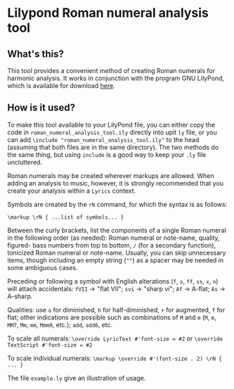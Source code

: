 Lilypond Roman numeral analysis tool
====================================

## What's this?

This tool provides a convenient method of creating Roman numerals for harmonic
analysis.  It works in conjunction with the program GNU LilyPond, which is
available for download [here](http://lilypond.org/download.html).

## How is it used?

To make this tool available to your LilyPond file, you can either copy the code
in `roman_numeral_analysis_tool.ily` directly into upit `ly` file, or you can add
`\include "roman_numeral_analysis_tool.ily"` to the head (assuming
that both files are in the same directory).  The two methods do the same thing,
but using `include` is a good way to keep your `.ly` file uncluttered.

Roman numerals may be created wherever markups are allowed.  When adding an
analysis to music, however, it is strongly recommended that you create your
analysis within a `Lyrics` context.

Symbols are created by the `rN` command, for which the syntax is as follows:

`\markup \rN { ...list of symbols... }`

Between the curly brackets, list the components of a single Roman numeral in
the following order (as needed): Roman numeral or note-name, quality, figured-
bass numbers from top to bottom, `/` (for a secondary function), tonicized
Roman numeral or note-name.  Usually, you can skip unnecessary items, though
including an empty string (`""`) as a spacer may be needed in some ambiguous
cases.

Preceding or following a symbol with English alterations
(`f`, `s`, `ff`, `ss`, `x`, `n`) will attach accidentals: `fVII` &#x2192;
"flat VII"; `svi` &#x2192; "sharp vi"; `Af` &#x2192; A-flat;
`As` &#x2192; A-sharp.

Qualities: use `o` for diminished, `h` for half-diminished,
`+` for augmented, `f` for flat; other indications are possible such as
combinations of `M` and `m` (`M`, `m`, `MM7`, `Mm`, `mm`, `Mmm9`, etc.);
`add`, `add6`, etc.

To scale all numerals: `\override LyricText #'font-size = #2`
or `\override TextScript #'font-size = #2`

To scale individual numerals:
`\markup \override #'(font-size . 2) \rN { ... }`

The file `example.ly` give an illustration of usage.
